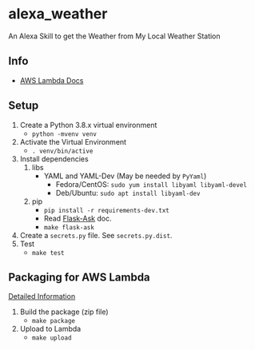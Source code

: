 # alexa_weather
An Alexa Skill to get the Weather from My Local Weather Station

## Info
* [AWS Lambda Docs](https://docs.aws.amazon.com/lambda/index.html)

## Setup
1. Create a Python 3.8.x virtual environment
    - `python -mvenv venv`
2. Activate the Virtual Environment
    - `. venv/bin/active`
3. Install dependencies
    1. libs
        * YAML and YAML-Dev (May be needed by `PyYaml`)
            - Fedora/CentOS: `sudo yum install libyaml libyaml-devel`
            - Deb/Ubuntu: `sudo apt install libyaml-dev`
    2. pip
        * `pip install -r requirements-dev.txt`
        * Read [Flask-Ask](./doc/flask-ask.md) doc.
        * `make flask-ask`
4. Create a `secrets.py` file. See `secrets.py.dist`.
5. Test
    - `make test`

## Packaging for AWS Lambda
[Detailed Information](https://docs.aws.amazon.com/lambda/latest/dg/lambda-python-how-to-create-deployment-package.html)

1. Build the package (zip file)
    - `make package`
2. Upload to Lambda
    - `make upload`
